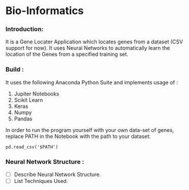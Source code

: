 # Bio-Informatics


### Introduction:   
It is a Gene Locater Application which locates genes from a dataset (CSV support for now). It uses Neural Networks to automatically learn the location of the Genes from a specified training set.
           
           
### Build :
It uses the following Anaconda Python Suite and implements usage of : 
1. Jupiter Notebooks
2. Scikit Learn
3. Keras
4. Numpy
5. Pandas
          
 In order to run the program yourself with your own data-set of genes, replace PATH in the Notebook with the path to your dataset: 
```
pd.read_csv('$PATH')
```


### Neural Network Structure : 

- [ ] Describe Neural Network Structure.
- [ ] List Techniques Used.
